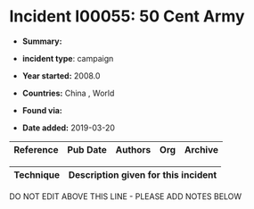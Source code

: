 # Incident I00055: 50 Cent Army

* **Summary:** 

* **incident type**: campaign

* **Year started:** 2008.0

* **Countries:** China , World

* **Found via:** 

* **Date added:** 2019-03-20


| Reference | Pub Date | Authors | Org | Archive |
| --------- | -------- | ------- | --- | ------- |

 

| Technique | Description given for this incident |
| --------- | ------------------------- |


DO NOT EDIT ABOVE THIS LINE - PLEASE ADD NOTES BELOW